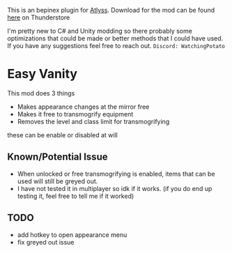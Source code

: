 This is an bepinex plugin for [Atlyss](https://store.steampowered.com/app/2768430/ATLYSS/). Download for the mod can be found [here](https://thunderstore.io/c/atlyss/p/WatchingPotatoes/EasyVanity/) on Thunderstore

I'm pretty new to C# and Unity modding so there probably some optimizations that could be made or better methods that I could have used.\
If you have any suggestions feel free to reach out. `Discord: WatchingPotato`
# Easy Vanity
This mod does 3 things
- Makes appearance changes at the mirror free
- Makes it free to transmogrify equipment
- Removes the level and class limit for transmogrifying

these can be enable or disabled at will

## Known/Potential Issue
- When unlocked or free transmogrifying is enabled, items that can be used will still be greyed out.
- I have not tested it in multiplayer so idk if it works. (if you do end up testing it, feel free to tell me if it worked)

## TODO
- add hotkey to open appearance menu
- fix greyed out issue
